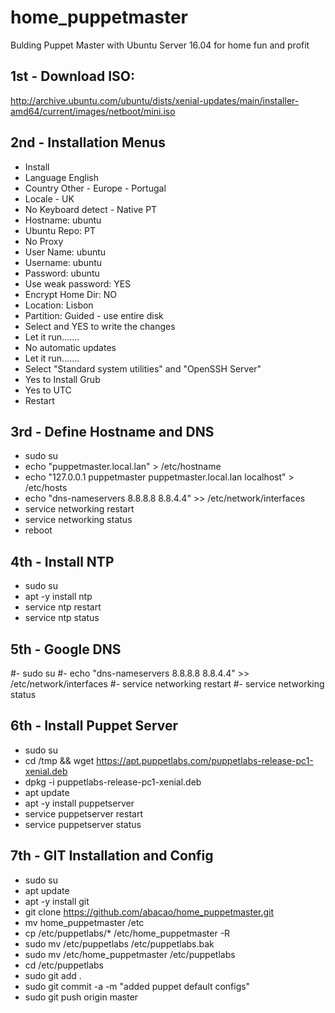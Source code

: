 # home_puppetmaster
Bulding Puppet Master with Ubuntu Server 16.04 for home fun and profit


## 1st - Download ISO:
http://archive.ubuntu.com/ubuntu/dists/xenial-updates/main/installer-amd64/current/images/netboot/mini.iso

## 2nd - Installation Menus
 - Install
 - Language English
 - Country Other - Europe - Portugal
 - Locale - UK
 - No Keyboard detect - Native PT
 - Hostname: ubuntu
 - Ubuntu Repo: PT
 - No Proxy
 - User Name: ubuntu
 - Username: ubuntu
 - Password: ubuntu
 - Use weak password: YES
 - Encrypt Home Dir: NO
 - Location: Lisbon
 - Partition: Guided - use entire disk
 - Select and YES to write the changes
 - Let it run.......
 - No automatic updates
 - Let it run.......
 - Select "Standard system utilities" and "OpenSSH Server"
 - Yes to Install Grub
 - Yes to UTC
 - Restart

## 3rd - Define Hostname and DNS
 - sudo su
 - echo "puppetmaster.local.lan" > /etc/hostname
 - echo "127.0.0.1    puppetmaster puppetmaster.local.lan localhost" > /etc/hosts
 - echo "dns-nameservers 8.8.8.8 8.8.4.4" >> /etc/network/interfaces
 - service networking restart
 - service networking status
 - reboot

## 4th - Install NTP
- sudo su
- apt -y install ntp
- service ntp restart
- service ntp status

## 5th - Google DNS
#- sudo su
#- echo "dns-nameservers 8.8.8.8 8.8.4.4" >> /etc/network/interfaces
#- service networking restart
#- service networking status

## 6th - Install Puppet Server
- sudo su
- cd /tmp && wget https://apt.puppetlabs.com/puppetlabs-release-pc1-xenial.deb
- dpkg -i puppetlabs-release-pc1-xenial.deb
- apt update
- apt -y install puppetserver
- service puppetserver restart
- service puppetserver status

## 7th - GIT Installation and Config
- sudo su
- apt update
- apt -y install git
- git clone https://github.com/abacao/home_puppetmaster.git
- mv home_puppetmaster /etc
- cp /etc/puppetlabs/* /etc/home_puppetmaster -R
- sudo mv /etc/puppetlabs /etc/puppetlabs.bak
- sudo mv /etc/home_puppetmaster /etc/puppetlabs
- cd /etc/puppetlabs
- sudo git add .
- sudo git commit -a -m "added puppet default configs"
- sudo git push origin master
